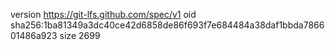 version https://git-lfs.github.com/spec/v1
oid sha256:1ba81349a3dc40ce42d6858de86f693f7e684484a38daf1bbda786601486a923
size 2699
